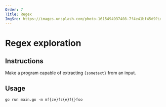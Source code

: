 ```yaml
---
Order: 7
Title: Regex
ImgSrc: https://images.unsplash.com/photo-1615494937408-7f4e41bf45d9?ixid=M3w2NjYzMTJ8MHwxfHJhbmRvbXx8fHx8fHx8fDE3MjkyNzkxOTh8&ixlib=rb-4.0.3
---
```


# Regex exploration

## Instructions

Make a program capable of extracting `{sometext}` 
from an input.

## Usage

```shell
go run main.go -m mf{ze}fz{e}f{}foo
```
